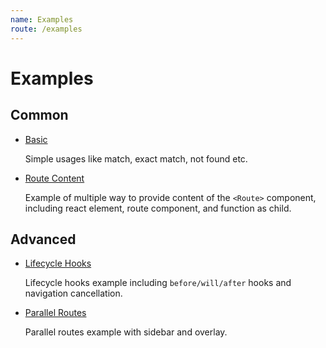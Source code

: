 ```yaml
---
name: Examples
route: /examples
---
```


# Examples

## Common

- <a href="https://codesandbox.io/s/github/makeflow/boring-router/tree/master/packages/examples/basic?file=/main.tsx" target="_blank">Basic</a>

  Simple usages like match, exact match, not found etc.

- <a href="https://codesandbox.io/s/github/makeflow/boring-router/tree/master/packages/examples/route-content?file=/main.tsx" target="_blank">Route Content</a>

  Example of multiple way to provide content of the `<Route>` component, including react element, route component, and function as child.

## Advanced

- <a href="https://codesandbox.io/s/github/makeflow/boring-router/tree/master/packages/examples/lifecycle-hooks?file=/main.tsx&amp;expanddevtools=1" target="_blank">Lifecycle Hooks</a>

  Lifecycle hooks example including `before/will/after` hooks and navigation cancellation.

- <a href="https://codesandbox.io/s/github/makeflow/boring-router/tree/master/packages/examples/parallel-routes?file=/main.tsx" target="_blank">Parallel Routes</a>

  Parallel routes example with sidebar and overlay.
